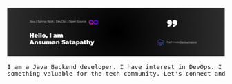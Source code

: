 ![profile.png](https://github.com/ansuman-satapathy/ansuman-satapathy/blob/main/assets/profile.png)






<pre>
I am a Java Backend developer. I have interest in DevOps. I hope to combine these two someday and create 
something valuable for the tech community. Let's connect and work together.

</pre>



